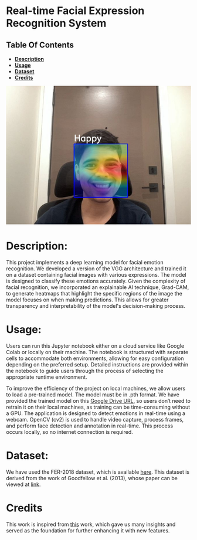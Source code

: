# Real-time Facial Expression Recognition System
## Table Of Contents
- **[Description](#p1)**
- **[Usage](#p2)**
- **[Dataset](#p3)**
- **[Credits](#p4)**

![Happy Prediction with Grad-CAM enabled](images/happy_prediction_gradCam.jpeg)

<a id="p1"></a> 
# Description:

This project implements a deep learning model for facial emotion recognition. We developed a version of the VGG architecture and trained it on a dataset containing facial images with various expressions. The model is designed to classify these emotions accurately. Given the complexity of facial recognition, we incorporated an explainable AI technique, Grad-CAM, to generate heatmaps that highlight the specific regions of the image the model focuses on when making predictions. This allows for greater transparency and interpretability of the model's decision-making process.

<a id="p2"></a> 
# Usage:

Users can run this Jupyter notebook either on a cloud service like Google Colab or locally on their machine. The notebook is structured with separate cells to accommodate both environments, allowing for easy configuration depending on the preferred setup. Detailed instructions are provided within the notebook to guide users through the process of selecting the appropriate runtime environment.

To improve the efficiency of the project on local machines, we allow users to load a pre-trained model. The model must be in .pth format. We have provided the trained model on this [Google Drive URL](https://drive.google.com/file/d/1GvKBlf37QaYKr0TqhKi4oK736Km18a5M/view?usp=sharing), so users don’t need to retrain it on their local machines, as training can be time-consuming without a GPU.
The application is designed to detect emotions in real-time using a webcam. OpenCV (cv2) is used to handle video capture, process frames, and perform face detection and annotation in real-time. This process occurs locally, so no internet connection is required.

<a id="p3"></a> 
# Dataset:

We have used the FER-2018 dataset, which is available [here](https://www.kaggle.com/datasets/ashishpatel26/fer2018/data). This dataset is derived from the work of Goodfellow et al. (2013), whose paper can be viewed at [link](https://arxiv.org/pdf/1307.0414).

<a id="p4"></a> 
# Credits
This work is inspired from [this](https://github.com/omarsayed7/Deep-Emotion) work, which gave us many insights and served as the foundation for further enhancing it with new features.
